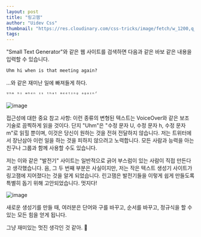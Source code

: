 ```yaml
---
layout: post
title: "링고잼"
author: "Uidev Css"
thumbnail: "https://res.cloudinary.com/css-tricks/image/fetch/w_1200,q_auto,f_auto/https://css-tricks.com/wp-content/uploads/2020/06/Screen-Shot-2020-06-16-at-7.42.58-AM.png"
tags: 
---
```



"Small Text Generator"와 같은 웹 사이트를 검색하면 다음과 같은 바보 같은 내용을 입력할 수 있습니다.

```html
Uhm hi when is that meeting again?
```

...와 같은 재미난 일에 빠져들게 하다.

```html
ᵁʰᵐ ʰᶦ ʷʰᵉⁿ ᶦˢ ᵗʰᵃᵗ ᵐᵉᵉᵗᶦⁿᵍ ᵃᵍᵃᶦⁿˀ
```

![image](https://i0.wp.com/css-tricks.com/wp-content/uploads/2020/06/Screen-Shot-2020-06-16-at-7.42.58-AM.png?fit=1024%2C669&ssl=1)

접근성에 대한 중요 참고 사항: 이런 종류의 변형된 텍스트는 VoiceOver와 같은 보조 기술로 끔찍하게 읽을 것이다. 단지 "Uhm"은 "수정 문자 U, 수정 문자 h, 수정 문자 m"로 읽힐 뿐이며, 이것은 당신이 원하는 것을 전혀 전달하지 않습니다. 저는 트위터에서 장난삼아 이런 일을 하는 것을 피하지 않으려고 노력합니다. 모든 사람과 능력을 아는 친구나 그룹과 함께 사용할 수도 있습니다.

저는 이와 같은 "발전기" 사이트는 일반적으로 긁어 부스럼이 있는 사람이 직접 만든다고 생각했습니다. 음, 그 두 번째 부분은 사실이지만, 저는 작은 텍스트 생성기 사이트가 링고잼에 지어졌다는 것을 알게 되었습니다. 린고잼은 발전기들을 이렇게 쉽게 만들도록 특별히 돕기 위해 고안되었습니다. 멋지다!

![image](https://i2.wp.com/css-tricks.com/wp-content/uploads/2020/06/Screen-Shot-2020-06-16-at-7.58.47-AM.png?fit=1024%2C935&ssl=1)

새로운 생성기를 만들 때, 여러분은 단어와 구를 바꾸고, 순서를 바꾸고, 정규식을 할 수 있는 모든 힘을 얻게 됩니다.

그냥 재미있는 멋진 생각인 것 같아. 🤙